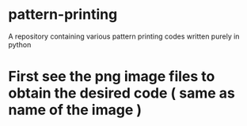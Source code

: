 # pattern-printing
A repository containing various pattern printing codes written purely in python

# First see the png image files to obtain the desired code ( same as name of the image ) 
